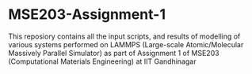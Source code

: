 # MSE203-Assignment-1

This reposiory contains all the input scripts, and results of modelling of various systems performed on LAMMPS (Large-scale Atomic/Molecular Massively Parallel Simulator) as part of Assignment 1 of MSE203 (Computational Materials Engineering) at IIT Gandhinagar 
